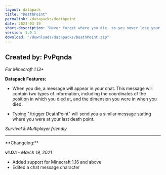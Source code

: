 ```yaml
---
layout: datapack
title: "DeathPoint"
permalink: /datapacks/deathpoint
date: 2021-03-19
short-description: "Never forget where you die, so you never lose your items again!"
version: 1.0.1
download: "/downloads/datapacks/DeathPoint.zip"
---
```

Created by: PvPqnda
-
*For Minecraft 1.13+*

**Datapack Features:**

- When you die, a message will appear in your chat. This message will contain two types of information, including the coordinates of the position in which you died at, and the dimension you were in when you died.

- Typing "/trigger DeathPoint" will send you a similar message stating where you were at your last death point.

*Survival & Multiplayer friendly*
<hr>
**Changelog:**

**v1.0.1** - *March 19, 2021*

- Added support for Minecraft 1.16 and above
- Edited a chat message character